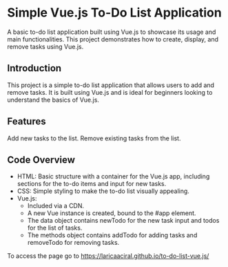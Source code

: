# Simple Vue.js To-Do List Application
A basic to-do list application built using Vue.js to showcase its usage and main functionalities. 
This project demonstrates how to create, display, and remove tasks using Vue.js.

## Introduction
This project is a simple to-do list application that allows users to add and remove tasks. It is built using Vue.js and is ideal for beginners looking to understand the basics of Vue.js.

## Features
Add new tasks to the list.
Remove existing tasks from the list.

## Code Overview
- HTML: Basic structure with a container for the Vue.js app, including sections for the to-do items and input for new tasks.
- CSS: Simple styling to make the to-do list visually appealing.
- Vue.js:
  - Included via a CDN.
  - A new Vue instance is created, bound to the #app element.
  - The data object contains newTodo for the new task input and todos for the list of tasks.
  - The methods object contains addTodo for adding tasks and removeTodo for removing tasks.

To access the page go to https://laricaaciral.github.io/to-do-list-vue.js/
